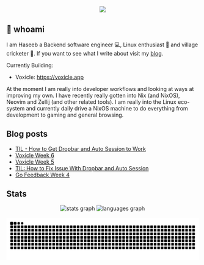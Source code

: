 <div align="center">
  <img height="150" src="https://gitlab.com/uploads/-/system/project/avatar/40020538/37decf44c034050aa85e287982dfc91d5841db78_1_.png"  />
</div>

## 👋 whoami

I am Haseeb a Backend software engineer 💻, Linux enthusiast 🐧 and village cricketer 🏏.
If you want to see what I write about visit my [blog](https://haseebmajid.dev/posts).

Currently Building:

- Voxicle: https://voxicle.app

At the moment I am really into developer workflows and looking at ways at improving my own. I have recently really
gotten into Nix (and NixOS), Neovim and Zellij (and other related tools). I am really into the Linux eco-system
and currently daily drive a NixOS machine to do everything from development to gaming and general browsing.

## Blog posts
<!-- BLOG-POST-LIST:START -->
- [TIL - How to Get Dropbar and Auto Session to Work](https://haseebmajid.dev/posts/2025-04-12-til-how-to-get-dropbar-and-auto-session-to-work/)
- [Voxicle Week 6](https://haseebmajid.dev/posts/2025-03-31-voxicle-week-6/)
- [Voxicle Week 5](https://haseebmajid.dev/posts/2025-03-24-voxicle-week-5/)
- [TIL: How to Fix Issue With Dropbar and Auto Session](https://haseebmajid.dev/posts/2025-03-22-til-fix-issue-with-dropbar-and-auto-session/)
- [Go Feedback Week 4](https://haseebmajid.dev/posts/2025-03-17-go-feedback-week-4/)
<!-- BLOG-POST-LIST:END -->

## Stats

<div align="center">
  <img src="https://github-readme-stats.vercel.app/api?username=hmajid2301&hide_title=false&hide_rank=false&show_icons=true&include_all_commits=true&count_private=true&disable_animations=false&theme=dracula&locale=en&hide_border=false" height="150" alt="stats graph"  />
  <img src="https://github-readme-stats.vercel.app/api/top-langs?username=hmajid2301&locale=en&hide_title=false&layout=compact&card_width=320&langs_count=5&theme=dracula&hide_border=false" height="150" alt="languages graph"  />
</div>

<br clear="both">

<img src="https://raw.githubusercontent.com/hmajid2301/hmajid2301/output/snake.svg" alt="Snake animation" />

